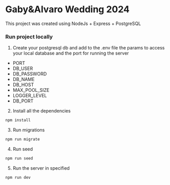 # Gaby&Alvaro Wedding 2024

This project was created using NodeJs + Express + PostgreSQL

### Run project locally

1. Create your postgresql db and add to the .env file the params to access your local database and the port for running the server

- PORT
- DB_USER
- DB_PASSWORD
- DB_NAME
- DB_HOST
- MAX_POOL_SIZE
- LOGGER_LEVEL
- DB_PORT

2. Install all the dependencies
```bash
npm install
```
3. Run migrations
```bash
npm run migrate
```
4. Run seed
```bash
npm run seed
```
5. Run the server in specified
```bash
npm run dev
```